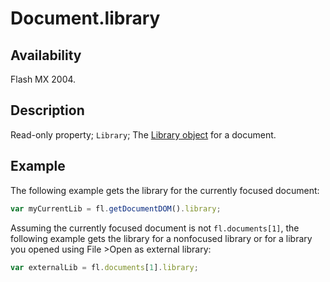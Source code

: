 # Document.library

## Availability

Flash MX 2004.

## Description

Read-only property; `Library`; The [Library object](../Library_object/Library_summary.md) for a document.

## Example

The following example gets the library for the currently focused document:

```javascript
var myCurrentLib = fl.getDocumentDOM().library;
```

Assuming the currently focused document is not `fl.documents[1]`, the following example gets the library for a nonfocused library or for a library you opened using File >Open as external library:

```javascript
var externalLib = fl.documents[1].library;
```
